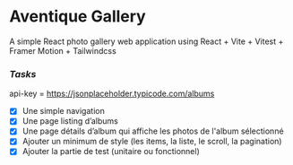 # Aventique Gallery

A simple React photo gallery web application using React + Vite + Vitest + Framer Motion + Tailwindcss

### **_Tasks_**

api-key = https://jsonplaceholder.typicode.com/albums

- [x] Une simple navigation
- [x] Une page listing d’albums
- [x] Une page détails d’album qui affiche les photos de l'album sélectionné
- [x] Ajouter un minimum de style (les items, la liste, le scroll, la pagination)
- [x] Ajouter la partie de test (unitaire ou fonctionnel)
